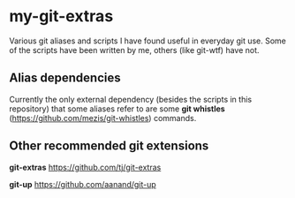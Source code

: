 
my-git-extras
=============

Various git aliases and scripts I have found useful in everyday git use. Some of the scripts have been written by me, others (like git-wtf) have not.


Alias dependencies
------------------

Currently the only external dependency (besides the scripts in this repository) that some aliases refer to are some **git whistles** (https://github.com/mezis/git-whistles) commands.


Other recommended git extensions
--------------------------------

**git-extras**
https://github.com/tj/git-extras

**git-up**
https://github.com/aanand/git-up

